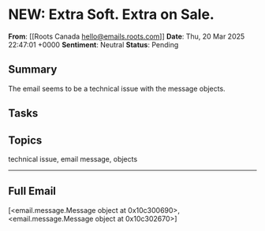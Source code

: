# NEW: Extra Soft. Extra on Sale.
**From**: [[Roots Canada <hello@emails.roots.com>]]
**Date**: Thu, 20 Mar 2025 22:47:01 +0000
**Sentiment**: Neutral
**Status**: Pending

## Summary
The email seems to be a technical issue with the message objects.

## Tasks

## Topics
technical issue, email message, objects

---

## Full Email
[<email.message.Message object at 0x10c300690>, <email.message.Message object at 0x10c302670>]
